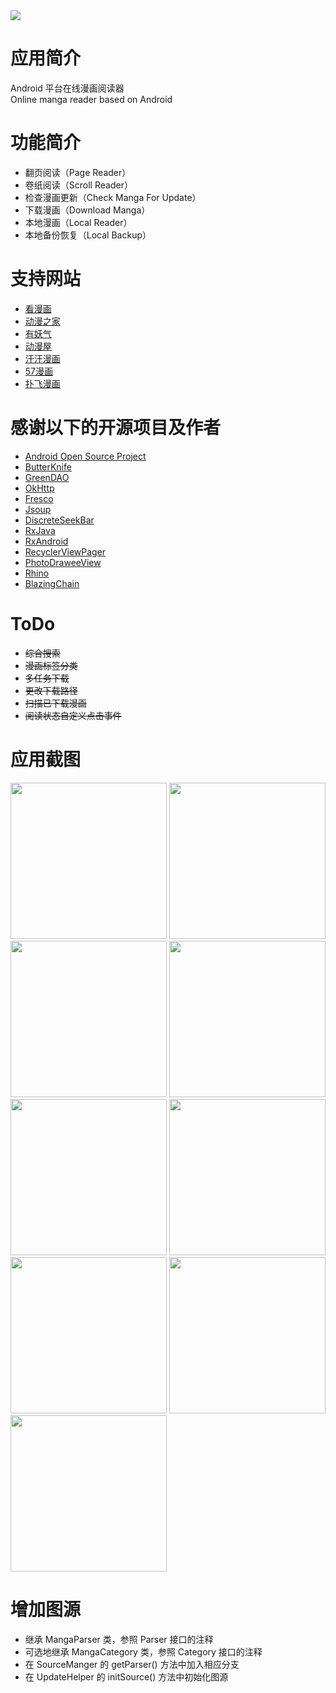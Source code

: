 <img src="./screenshot/icon.png">

# 应用简介
Android 平台在线漫画阅读器  
Online manga reader based on Android

# 功能简介
- 翻页阅读（Page Reader）
- 卷纸阅读（Scroll Reader）
- 检查漫画更新（Check Manga For Update）
- 下载漫画（Download Manga）
- 本地漫画（Local Reader）
- 本地备份恢复（Local Backup）

# 支持网站
- [看漫画](http://m.ikanman.com)
- [动漫之家](http://m.dmzj.com)
- [有妖气](http://www.u17.com)
- [动漫屋](http://www.dm5.com)
- [汗汗漫画](http://hhssee.com)
- [57漫画](http://m.wuqimh.com)
- [扑飞漫画](http://m.pufei.net)

# 感谢以下的开源项目及作者
- [Android Open Source Project](http://source.android.com/)
- [ButterKnife](https://github.com/JakeWharton/butterknife)
- [GreenDAO](https://github.com/greenrobot/greenDAO)
- [OkHttp](https://github.com/square/okhttp)
- [Fresco](https://github.com/facebook/fresco)
- [Jsoup](https://github.com/jhy/jsoup)
- [DiscreteSeekBar](https://github.com/AnderWeb/discreteSeekBar)
- [RxJava](https://github.com/ReactiveX/RxJava)
- [RxAndroid](https://github.com/ReactiveX/RxAndroid)
- [RecyclerViewPager](https://github.com/lsjwzh/RecyclerViewPager)
- [PhotoDraweeView](https://github.com/ongakuer/PhotoDraweeView)
- [Rhino](https://github.com/mozilla/rhino)
- [BlazingChain](https://github.com/tommyettinger/BlazingChain)

# ToDo
- ~~综合搜索~~
- ~~漫画标签分类~~
- ~~多任务下载~~
- ~~更改下载路径~~
- ~~扫描已下载漫画~~
- ~~阅读状态自定义点击事件~~

# 应用截图
<img src="./screenshot/01.png" width="250">
<img src="./screenshot/02.png" width="250">
<img src="./screenshot/03.png" width="250">
<img src="./screenshot/04.png" width="250">
<img src="./screenshot/05.png" width="250">
<img src="./screenshot/06.png" width="250">
<img src="./screenshot/07.png" width="250">
<img src="./screenshot/08.png" width="250">
<img src="./screenshot/09.png" width="250">

# 增加图源
- 继承 MangaParser 类，参照 Parser 接口的注释
- 可选地继承 MangaCategory 类，参照 Category 接口的注释
- 在 SourceManger 的 getParser() 方法中加入相应分支
- 在 UpdateHelper 的 initSource() 方法中初始化图源